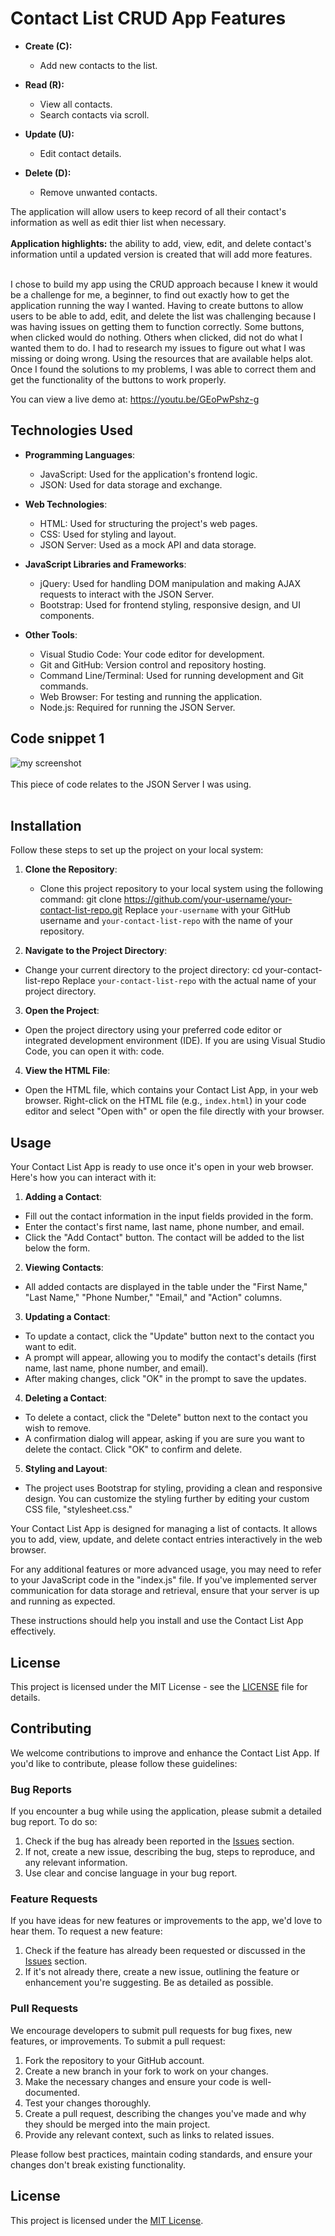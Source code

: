 # Contact List CRUD App Features

- **Create (C):**
  - Add new contacts to the list.

- **Read (R):**
  - View all contacts.
  - Search contacts via scroll.

- **Update (U):**
  - Edit contact details.

- **Delete (D):**
  - Remove unwanted contacts.

The application will allow users to keep record of all their contact's information as well as edit thier list when necessary. <br><br>
**Application highlights:** the ability to add, view, edit, and delete contact's information until a updated version is created 
that will add more features. <br><br>

I chose to build my app using the CRUD approach because I knew it would be a challenge for me, a beginner, to find out exactly how to get
the application running the way I wanted. Having to create buttons to allow users to be able to add, edit, and delete the list was challenging
because I was having issues on getting them to function correctly. Some buttons, when clicked would do nothing. Others when clicked, did not do
what I wanted them to do. I had to research my issues to figure out what I was missing or doing wrong. Using the resources that are available 
helps alot. Once I found the solutions to my problems, I was able to correct them and get the functionality of the buttons to work properly.


You can view a live demo at: https://youtu.be/GEoPwPshz-g


## Technologies Used

- **Programming Languages**:
   - JavaScript: Used for the application's frontend logic.
   - JSON: Used for data storage and exchange.

- **Web Technologies**:
   - HTML: Used for structuring the project's web pages.
   - CSS: Used for styling and layout.
   - JSON Server: Used as a mock API and data storage.

- **JavaScript Libraries and Frameworks**:
   - jQuery: Used for handling DOM manipulation and making AJAX requests to interact with the JSON Server.
   - Bootstrap: Used for frontend styling, responsive design, and UI components.

- **Other Tools**:
   - Visual Studio Code: Your code editor for development.
   - Git and GitHub: Version control and repository hosting.
   - Command Line/Terminal: Used for running development and Git commands.
   - Web Browser: For testing and running the application.
   - Node.js: Required for running the JSON Server.

## Code snippet 1 
![my screenshot](https://github.com/GabeBSE/Contact-List/assets/142479589/34d801a9-1592-4652-8fe7-974db7033ec5) <br><br>
This piece of code relates to the JSON Server I was using. <br><br>


## Installation

Follow these steps to set up the project on your local system:

1. **Clone the Repository**:
   - Clone this project repository to your local system using the following command:
     git clone https://github.com/your-username/your-contact-list-repo.git
   Replace `your-username` with your GitHub username and `your-contact-list-repo` with the name of your repository.

2. **Navigate to the Project Directory**:
- Change your current directory to the project directory: cd your-contact-list-repo
Replace `your-contact-list-repo` with the actual name of your project directory.

3. **Open the Project**:
- Open the project directory using your preferred code editor or integrated development environment (IDE). If you are using Visual Studio Code, you can open it with: code.

4. **View the HTML File**:
- Open the HTML file, which contains your Contact List App, in your web browser. Right-click on the HTML file (e.g., `index.html`) in your code editor and select "Open with" or open the file directly with your browser.

## Usage

Your Contact List App is ready to use once it's open in your web browser. Here's how you can interact with it:

1. **Adding a Contact**:
- Fill out the contact information in the input fields provided in the form.
- Enter the contact's first name, last name, phone number, and email.
- Click the "Add Contact" button. The contact will be added to the list below the form.

2. **Viewing Contacts**:
- All added contacts are displayed in the table under the "First Name," "Last Name," "Phone Number," "Email," and "Action" columns.

3. **Updating a Contact**:
- To update a contact, click the "Update" button next to the contact you want to edit.
- A prompt will appear, allowing you to modify the contact's details (first name, last name, phone number, and email).
- After making changes, click "OK" in the prompt to save the updates.

4. **Deleting a Contact**:
- To delete a contact, click the "Delete" button next to the contact you wish to remove.
- A confirmation dialog will appear, asking if you are sure you want to delete the contact. Click "OK" to confirm and delete.

5. **Styling and Layout**:
- The project uses Bootstrap for styling, providing a clean and responsive design. You can customize the styling further by editing your custom CSS file, "stylesheet.css."

Your Contact List App is designed for managing a list of contacts. It allows you to add, view, update, and delete contact entries interactively in the web browser.

For any additional features or more advanced usage, you may need to refer to your JavaScript code in the "index.js" file. If you've implemented server communication for data storage and retrieval, ensure that your server is up and running as expected.

These instructions should help you install and use the Contact List App effectively.

## License

This project is licensed under the MIT License - see the [LICENSE](LICENSE) file for details.

## Contributing

We welcome contributions to improve and enhance the Contact List App. If you'd like to contribute, please follow these guidelines:

### Bug Reports

If you encounter a bug while using the application, please submit a detailed bug report. To do so:

1. Check if the bug has already been reported in the [Issues](https://github.com/your-username/your-contact-list-repo/issues) section.
2. If not, create a new issue, describing the bug, steps to reproduce, and any relevant information.
3. Use clear and concise language in your bug report.

### Feature Requests

If you have ideas for new features or improvements to the app, we'd love to hear them. To request a new feature:

1. Check if the feature has already been requested or discussed in the [Issues](https://github.com/your-username/your-contact-list-repo/issues) section.
2. If it's not already there, create a new issue, outlining the feature or enhancement you're suggesting. Be as detailed as possible.

### Pull Requests

We encourage developers to submit pull requests for bug fixes, new features, or improvements. To submit a pull request:

1. Fork the repository to your GitHub account.
2. Create a new branch in your fork to work on your changes.
3. Make the necessary changes and ensure your code is well-documented.
4. Test your changes thoroughly.
5. Create a pull request, describing the changes you've made and why they should be merged into the main project.
6. Provide any relevant context, such as links to related issues.

Please follow best practices, maintain coding standards, and ensure your changes don't break existing functionality.

## License

This project is licensed under the [MIT License](LICENSE).








   


